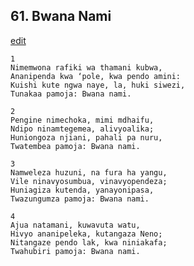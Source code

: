 ## 61. Bwana Nami
[edit](https://docs.google.com/document/d/1XXwE_uxL1m_Q_Y5GoHUdes6HlKHyVNCM/edit?mode=html)




    1
    Nimemwona rafiki wa thamani kubwa,
    Ananipenda kwa ‘pole, kwa pendo amini:
    Kuishi kute ngwa naye, la, huki siwezi,
    Tunakaa pamoja: Bwana nami.

    2
    Pengine nimechoka, mimi mdhaifu,
    Ndipo ninamtegemea, alivyoalika;
    Huniongoza njiani, pahali pa nuru,
    Twatembea pamoja: Bwana nami.

    3
    Namweleza huzuni, na fura ha yangu,
    Vile ninavyosumbua, vinavyopendeza;
    Huniagiza kutenda, yanayonipasa,
    Twazungumza pamoja: Bwana nami.

    4
    Ajua natamani, kuwavuta watu,
    Hivyo ananipeleka, kutangaza Neno;
    Nitangaze pendo lak, kwa niniakafa;
    Twahubiri pamoja: Bwana nami.


